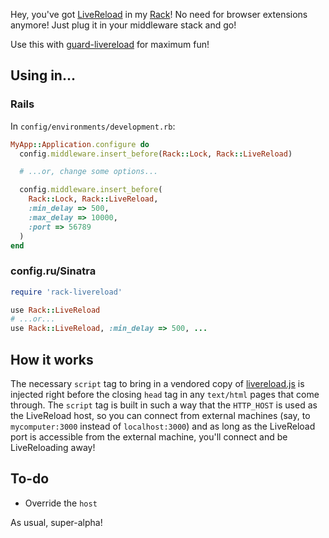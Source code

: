 Hey, you've got [LiveReload](http://www.livereload.com/) in my [Rack](http://rack.rubyforge.org/)!
No need for browser extensions anymore! Just plug it in your middleware stack and go!

Use this with [guard-livereload](http://github.com/guard/guard-livereload) for maximum fun!

## Using in...

### Rails

In `config/environments/development.rb`:

``` ruby
MyApp::Application.configure do
  config.middleware.insert_before(Rack::Lock, Rack::LiveReload)

  # ...or, change some options...

  config.middleware.insert_before(
    Rack::Lock, Rack::LiveReload,
    :min_delay => 500,
    :max_delay => 10000,
    :port => 56789
  )
end
```

### config.ru/Sinatra

``` ruby
require 'rack-livereload'

use Rack::LiveReload
# ...or...
use Rack::LiveReload, :min_delay => 500, ...
```

## How it works

The necessary `script` tag to bring in a vendored copy of [livereload.js](https://github.com/livereload/livereload-js) is
injected right before the closing `head` tag in any `text/html` pages that come through. The `script` tag is built in
such a way that the `HTTP_HOST` is used as the LiveReload host, so you can connect from external machines (say, to
`mycomputer:3000` instead of `localhost:3000`) and as long as the LiveReload port is accessible from the external machine,
you'll connect and be LiveReloading away!

## To-do

* Override the `host`

As usual, super-alpha!

